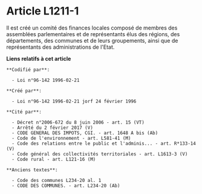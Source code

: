 # Article L1211-1

Il est créé un comité des finances locales composé de membres des assemblées parlementaires et de représentants élus des
régions, des départements, des communes et de leurs groupements, ainsi que de représentants des administrations de l'Etat.

**Liens relatifs à cet article**

	**Codifié par**:

	  - Loi n°96-142 1996-02-21

	**Créé par**:

	  - Loi n°96-142 1996-02-21 jorf 24 février 1996

	**Cité par**:

	  - Décret n°2006-672 du 8 juin 2006 - art. 15 (VT)
	  - Arrêté du 2 février 2017 (V)
	  - CODE GENERAL DES IMPOTS, CGI. - art. 1648 A bis (Ab)
	  - Code de l'environnement - art. L581-41 (M)
	  - Code des relations entre le public et l'adminis... - art. R*133-14 (V)
	  - Code général des collectivités territoriales - art. L1613-3 (V)
	  - Code rural - art. L121-16 (M)

	**Anciens textes**:

	  - Code des communes L234-20 al. 1
	  - CODE DES COMMUNES. - art. L234-20 (Ab)
